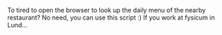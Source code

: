 To tired to open the browser to look up the daily menu of the nearby restaurant?
No need, you can use this script :) If you work at fysicum in Lund...
